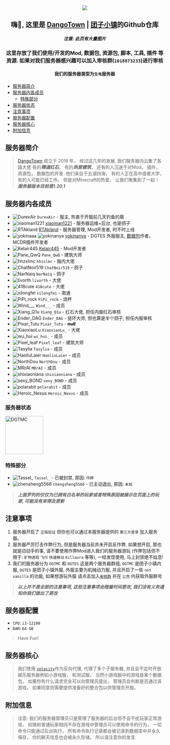 <div align=center>
 
<img src="https://www.dgtmc.top/assets/img/logo.jpg">

<h2>嗨👋, 这里是 <a href="https://dgtmc.top">DangoTown</a> | <a href="https://dgtmc.top">团子小镇</a>的Github仓库</h2>

<h5>注意: 此页有大量图片</h5>

</div>

<div align=center>

<h3>这里存放了我们使用/开发的Mod, 数据包, 资源包, 脚本, 工具, 插件 等资源.
如果对我们服务器感兴趣可以加入审核群(<code>1018873233</code>)进行审核</h3>
 
 <h4>我们的服务器类型为<code>生电</code>服务器</h4>

</div>

<!-- TOC -->
  * [服务器简介](#服务器简介)
  * [服务器内各成员](#服务器内各成员)
    * [特殊部分](#特殊部分)
  * [服务器状态](#服务器状态)
  * [注意事项](#注意事项)
  * [服务器配置](#服务器配置)
  * [服务器核心](#服务器核心)
  * [附加信息](#附加信息)
<!-- TOC -->

## 服务器简介

> [DangoTown](https://dgtmc.top) 成立于 2016 年， 经过这几年的发展, 我们服务器内云集了各路大佬
> 有的***精通红石***， 有的***热爱建筑***， 还有的人沉迷于对Mod， 插件， 资源包， 数据包的开发. 
> 他们来自于五湖四海， 有的人正在高中或者大学， 有的人可能已经工作， 但是对Minecraft的热爱， 让我们聚集到了一起！
> ***服务器版本目前是1.20.1***

## 服务器内各成员
* <img src="https://crafatar.com/avatars/efcc8b5a-9bb0-429e-95b8-7eb34ad37d76?size=16" alt="DurexAir"> `DurexAir` - 服主, 热衷于开服前几天钓鱼的屑
* <img src="https://crafatar.com/avatars/bf486575279b467e846ec54e86ee52df?size=16" alt="xiaoman1221"> [xiaoman1221](https://blog.dgtmc.top/) - 服务器运维+后台,
  也是鸽子
* <img src="https://crafatar.com/avatars/bb033844e68e4909a6361a5d1821ddc4?size=16" alt="RTAkland"> [RTAkland](https://github.com/RTAkland) - 服务器管理,
  Mod开发者, 时不时上线
* <img src="https://crafatar.com/avatars/cd7f4f9fbd5a4106862a8ff0893fe5af?size=16" alt="yokinaaa"> <img src="https://crafatar.com/avatars/916c251133e44dbabc99c3e5cffa41ef?size=16" alt="yokinanya"> [yokinanya](https://github.com/yokinanya) - DGTES
  外服服主, [数据包](https://github.com/DangoTown/DGT_Extra_datapack)作者，MCDR插件开发者
* <img src="https://crafatar.com/avatars/ddc61e882b03427bb621ee0736958f7f?size=16" alt="Kelair445"> [Kelair445](https://github.com/CaaMoe) - Mod开发者
* <img src="https://crafatar.com/avatars/7728563beaed48ddb33fd885f9a10862?size=16" alt="Pane_QwQ"> `Pane_QwQ` - 建筑大师
* <img src="https://crafatar.com/avatars/02c7e8dd47d3412d85cbd82311e06259?size=16" alt="hhzxlmc"> `hhzxlmc` - 服内大佬
* <img src="https://crafatar.com/avatars/99a37c1d2ada462686995c8f20399d08?size=16" alt="ChatNoir519"> `ChatNoir519` - 鸽子
* <img src="https://crafatar.com/avatars/8c35435f90bf4e17803438ce26a17cc6?size=16" alt="NarNaiq"> `NarNaiq` - 鸽子
* <img src="https://crafatar.com/avatars/7327caa990ac43979ea4d7ab89e609dc?size=16" alt="livorth"> `livorth` - 大佬
* <img src="https://crafatar.com/avatars/f1fa5ccdb146448fad651453ee2a15aa?size=16" alt="418cute"> `418cute` - 大佬
* <img src="https://crafatar.com/avatars/c24fb001286f4d40a8a293247472f2c5?size=16" alt="xilongfei"> `xilongfei` - 南通
* <img src="https://crafatar.com/avatars/06d347685f9c422a90f59f05aae8dd91?size=16" alt="PiPi_rock"> `PiPi_rock` - 烧杯
* <img src="https://crafatar.com/avatars/0fbe08b7188044a5a77b5f984c6558fe?size=16" alt="Wind___"> `Wind___` - 成员
* <img src="https://crafatar.com/avatars/0599eb28f2d74fa1b87526bfbc8359dd?size=16" alt="Xiang_Q1u"> `Xiang_Q1u` - 红石大佬, 担任内服红石审核
* <img src="https://crafatar.com/avatars/186f7f0c5d5d428ab85740dbb7232af4?size=16" alt="Ender_DAG"> `Ender_DAG` - 搓环大师, 但也算是半个鸽子, 担任内服审核
* <img src="https://crafatar.com/avatars/e548ddd0a16445a396dccd1500b4d39d?size=16" alt="Pixar_Tutu"> `Pixar_Tutu` - ***~~null~~***
* <img src="https://crafatar.com/avatars/9cefcda841a7433ba4b93dde8ae2b50e?size=16" alt="XiaoxiaoLu"> `XiaoxiaoLu_` - 大佬
* <img src="https://crafatar.com/avatars/e5a8b74cfdcf4cbcbfbb22545916b1b1?size=16" alt="wu_hui" > `wu_hui_` - 成员
* <img src="https://crafatar.com/avatars/847984990551408da6b80d9644bc928e?size=16" alt="Pixel_leaf"> `Pixel_leaf` - 建筑大师
* <img src="https://crafatar.com/avatars/1f374886-b52e-4364-b3e8-3d84dcac1b11?size=16" alt="Tasylia"> `Tasylia` - 成员
* <img src="https://crafatar.com/avatars/36f7d688-0ea5-4f40-a956-f92f3b6dfff8?size=16" alt="HaoliuLaier"> `HaoliuLaier` - 成员
* <img src="https://crafatar.com/avatars/2d853c17-6675-4e95-834e-94df17740864?size=16" alt="NorthDou"> `NorthDou` - 成员
* <img src="https://crafatar.com/avatars/867ad3a6-58e1-4778-9686-a6fba9807d93?size=16" alt="MRrAI"> `MRrAI` - 成员
* <img src="https://crafatar.com/avatars/ef164838-039b-45bf-b60f-6f8fd375eed0?size=16" alt="shixiaoniana"> `shixiaoniana` - 成员
* <img src="https://crafatar.com/avatars/2dec99e1-b7c7-4bd3-b5fd-bbbf4315a427?size=16" alt="sexy_BOND"> `sexy_BOND` - 成员
* <img src="https://crafatar.com/avatars/17b77e3a-1cb0-436e-badc-9abf74a93aeb?size=16" alt="polarabit"> `polarabit` - 成员
* <img src="https://crafatar.com/avatars/0487b513-1e11-4588-aabc-44c81413b071?size=16" alt="Heroic_Nexus"> `Heroic_Nexus` - 成员

<!-- * <img src="https://crafatar.com/avatars/ ?size=16" alt=""> `` - 成员 -->

### 服务器状态

<img src="https://api.mcstatus.io/v2/widget/java/mc.dgtmc.top?dark=false" alt="DGTMC" height="120" width=auto >

### 特殊部分

* <img src="https://crafatar.com/avatars/6f9b015b6cf74ddaa3dc461965e93a25?size=16" alt="Tassel_"> `Tassel_` - 已被封禁, 原因: `作弊`
* <img src="https://crafatar.com/avatars/00a54e63827a469aa334c64626a920a8?size=16" alt="chensheng5566"> `chengsheng5566` - 已主动退出,
  原因: `未知`

> ***上面罗列的仅仅为已拥有白名单的玩家或者特殊原因被展示在页面上的玩家, 可能没有来得及更新***

## 注意事项

1. 服务器开启了 `正版验证` 但你也可以通过本服务器提供的 `第三方登录` 加入服务器。
2. 服务器严厉打击作弊行为, 但是服务器当前并未开启反作弊, 如果想开启, 那也就是动动手的事,
   请不要使用作弊Mod进入我们的服务器游玩 (作弊包括但不限于: `矿物透视` `飞行` `快速移动` `Killaura` 等等), 一经发现使用,
   马上封禁绝不姑息!
3. 我们的服务器分为 `DGTMC` 和 `DGTES` 这是两个服务器群组, `DGTMC` 是团子小镇内服, `DGTES` 是团子小镇外服,
   外服主要为机械动力服, 并且开启了一些 `not vanilla` 的功能, 如果想游玩外服 请点击加入[`审核群`](https://qm.qq.com/cgi-bin/qm/qr?k=X-pZ6VmZ6mQ1DH2PJZM49trxIXc1foT_) 并在 `公告` 内获取外服群号

> ***以上并不是全部的注意事项, 这些注意事项会随着时间更改, 我们没有义务通知你我们做出了更改***

## 服务器配置

* `CPU`: `i3-12100`
* `RAM`: `64 GB`

> Have Fun!

## 服务器核心

> 我们使用 [`velocity`](https://velocitypowered.com)作为反向代理, 代理了多个子服务器, 并且会不定时开放娱乐服务器例如小游戏服，
> 和测试服， 当然小游戏服中的游戏是某个数据包， 如果你有什么请求完全可以向管理员提出， 管理员会判断是否通过该游戏，
> 如果同意则需要提供准备好的整合包以供管理员开服。

## 附加信息

> 注意: 我们的服务器管理员只是管理了服务器的后台但不会干扰玩家正常游戏， 权限和普通玩家相同不存在游戏中管理员可以使用命令的行为， 一切命令只能通过后台执行，
> 所有命令执行记录都会被记录到数据库中并永久保存， 你的聊天信息也会被永久存储， 所以请注意你的发言.
